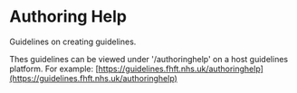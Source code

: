 # Authoring Help

Guidelines on creating guidelines.

Thes guidelines can be viewed under '/authoringhelp' on a host guidelines platform. For example: [https://guidelines.fhft.nhs.uk/authoringhelp](https://guidelines.fhft.nhs.uk/authoringhelp)

